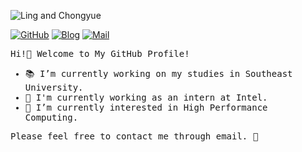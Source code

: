![Ling and Chongyue](https://github.com/JinBridger/JinBridger/assets/89779290/bb10497e-0e04-4374-9d73-0f2c5bc59dce)

[![GitHub](https://img.shields.io/badge/GitHub-JinBridger-brightgreen.svg)](https://github.com/JinBridger)
[![Blog](https://img.shields.io/badge/Blog-JinBridger-informational.svg)](http://jinbridger.github.io)
[![Mail](https://img.shields.io/badge/Mail-jinqiao@seu.edu.cn-important.svg)](mailto:jinqiao@seu.edu.cn)

<samp>
Hi!👋 Welcome to My GitHub Profile!

* 📚 I’m currently working on my studies in Southeast University.
* 💼 I'm currently working as an intern at Intel.
* 🌱 I’m currently interested in High Performance Computing.

Please feel free to contact me through email. 🥰
</samp>
